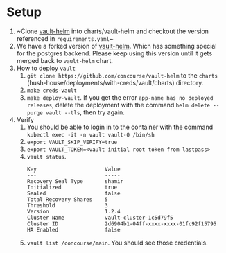 # Setup

1. ~Clone [vault-helm](https://github.com/hashicorp/vault-helm) into charts/vault-helm and checkout the version referenced in `requirements.yaml`~
1. We have a forked version of [vault-helm](https://github.com/concourse/vault-helm). Which has something special for the postgres backend. Please keep using this version until it gets merged back to `vault-helm` chart.
1. How to deploy `vault`
    1. `git clone https://github.com/concourse/vault-helm` to the `charts` (hush-house/deployments/with-creds/vault/charts) directory.
    1. `make creds-vault`
    1. `make deploy-vault`. If you get the error `app-name has no deployed releases`, delete the deployment with the command `helm delete --purge vault --tls`, then try again.
1. Verify
    1. You should be able to login in to the container with the command `kubectl exec -it -n vault vault-0 /bin/sh`
    1. `export VAULT_SKIP_VERIFY=true`
    1. `export VAULT_TOKEN=<vault initial root token from lastpass>`
    1. `vault status`.
        ```
        Key                      Value
        ---                      -----
        Recovery Seal Type       shamir
        Initialized              true
        Sealed                   false
        Total Recovery Shares    5
        Threshold                3
        Version                  1.2.4
        Cluster Name             vault-cluster-1c5d79f5
        Cluster ID               2d6904b1-04ff-xxxx-xxxx-01fc92f15795
        HA Enabled               false
        ```
    1. `vault list /concourse/main`. You should see those credentials.

